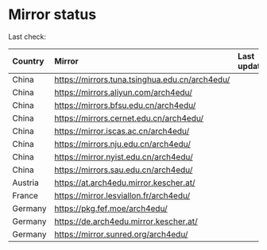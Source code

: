 <script src="./time.js"></script>
# Mirror status
Last check: <script type="text/javascript">localize(1729178574.3040967);</script>

|Country|Mirror|Last update|
|:------|:-----|:----------|
|China|https://mirrors.tuna.tsinghua.edu.cn/arch4edu/|<script type="text/javascript">localize(1729147329);</script>|
|China|https://mirrors.aliyun.com/arch4edu/|<script type="text/javascript">localize(1729147329);</script>|
|China|https://mirrors.bfsu.edu.cn/arch4edu/|<script type="text/javascript">localize(1729147329);</script>|
|China|https://mirrors.cernet.edu.cn/arch4edu/|<script type="text/javascript">localize(1729147329);</script>|
|China|https://mirror.iscas.ac.cn/arch4edu/|<script type="text/javascript">localize(1729147329);</script>|
|China|https://mirrors.nju.edu.cn/arch4edu/|<script type="text/javascript">localize(1729104222);</script>|
|China|https://mirror.nyist.edu.cn/arch4edu/|<script type="text/javascript">localize(1729104222);</script>|
|China|https://mirrors.sau.edu.cn/arch4edu/|<script type="text/javascript">localize(1729017807);</script>|
|Austria|https://at.arch4edu.mirror.kescher.at/|<script type="text/javascript">localize(1729147329);</script>|
|France|https://mirror.lesviallon.fr/arch4edu/|<script type="text/javascript">localize(1729147329);</script>|
|Germany|https://pkg.fef.moe/arch4edu/|<script type="text/javascript">localize(1729147329);</script>|
|Germany|https://de.arch4edu.mirror.kescher.at/|<script type="text/javascript">localize(1729147329);</script>|
|Germany|https://mirror.sunred.org/arch4edu/|<script type="text/javascript">localize(1729147329);</script>|

<script src="./tablefilter/tablefilter.js"></script>
<script src="./table.js"></script>